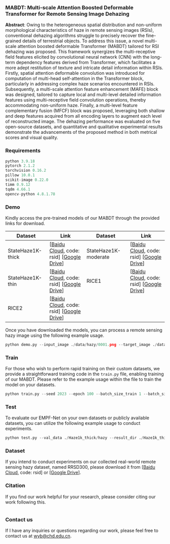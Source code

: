 ###  MABDT: Multi-scale Attention Boosted Deformable Transformer for Remote Sensing Image Dehazing

**Abstract**: Owing to the heterogeneous spatial distribution and non-uniform morphological characteristics of haze in remote sensing images (RSIs), conventional dehazing algorithms struggle to precisely recover the fine-grained details of terrestrial objects. To address this issue, a novel multi-scale attention boosted deformable Transformer (MABDT) tailored for RSI dehazing was proposed. This framework synergizes the multi-receptive field features elicited by convolutional neural network (CNN) with the long-term dependency features derived from Transformer, which facilitates a more adept restitution of texture and intricate detail information within RSIs. Firstly, spatial attention deformable convolution was introduced for computation of multi-head self-attention in the Transformer block, particularly in addressing complex haze scenarios encountered in RSIs. Subsequently, a multi-scale attention feature enhancement (MAFE) block was designed, tailored to capture local and multi-level detailed information features using multi-receptive field convolution operations, thereby accommodating non-uniform haze. Finally, a multi-level feature complementary fusion (MFCF) block was proposed, leveraging both shallow and deep features acquired from all encoding layers to augment each level of reconstructed image. The dehazing performance was evaluated on five open-source datasets, and quantitative and qualitative experimental results demonstrate the advancements of the proposed method in both metrical scores and visual quality. 

### Requirements
```python
python 3.9.18
pytorch 2.1.2
torchvision 0.16.2
pillow 10.0.1
scikit-image 0.22.0
timm 0.9.12
tqdm 4.66.1
opencv-python 4.8.1.78
```
### Demo
Kindly access the pre-trained models of our MABDT through the provided links for download.

| Dataset           | Link                                                         | Dataset              | Link                                                         |
| ----------------- | ------------------------------------------------------------ | -------------------- | ------------------------------------------------------------ |
| StateHaze1K-thick | [[Baidu Cloud](https://pan.baidu.com/s/1ka78xdfXE1DHwQhvHeO4sQ), code: rsid]   [[Google Drive](https://drive.google.com/file/d/1UryeNoDfF9VYC-OM9ySGEoFuICfgOzqI/view?usp=sharing)] | StateHaze1K-moderate | [[Baidu Cloud](https://pan.baidu.com/s/1qYAC3fZmojMoJcx_1mmP1A), code: rsid]   [[Google Drive](https://drive.google.com/file/d/1qSiFiBTIdjBWPtiJHDEjsQkpcceCzFpA/view?usp=sharing)] |
| StateHaze1K-thin  | [[Baidu Cloud](https://pan.baidu.com/s/15JdjFfkmpAQQxoWH0K2skQ), code: rsid]   [[Google Drive](https://drive.google.com/file/d/1oOUrEj9jEG0tvxvLhzBdP8cCDErp0Ult/view?usp=sharing)] | RICE1                | [[Baidu Cloud](https://pan.baidu.com/s/1MVDapqY6ZsFDM1OuwgVruA), code: rsid]   [[Google Drive](https://drive.google.com/file/d/13k5bLCaKirrG4QUm2HnQRC_ihAPK8JSA/view?usp=sharing)] |
| RICE2             | [[Baidu Cloud](https://pan.baidu.com/s/1gytFQlWuMjYAV9qlZpb0Mw), code: rsid]   [[Google Drive](https://drive.google.com/file/d/1pomHZNaBq6G8wGVKBL2iirXnZFbXj_8D/view?usp=sharing)] |                      |                                                              |

Once you have downloaded the models, you can process a remote sensing hazy image using the following example usage.
```python
python demo.py --input_image ./data/hazy/0001.png --target_image ./data/clear/0001.png --result_dir ./data/result --expand_factor 128 --result_save True --resume_state ./models/RS-Haze.pth --only_last True --cuda True
```
### Train
For those who wish to perform rapid training on their custom datasets, we provide a straightforward training code in the `train.py` file, enabling training of our MABDT. Please refer to the example usage within the file to train the model on your datasets.
```python
python train.py --seed 2023 --epoch 100 --batch_size_train 1 --batch_size_val 1 --patch_size_train 256 --patch_size_val 256 --lr 2e-4 --lr_min 1e-8 --train_data ./StateHaze1K-thick/hazy --val_data ./StateHaze1K-thick/clear --resume_state ./model_latest.pth --save_state ./model_best.pth --cuda True --val_frequency 1 --lp_weight 0.05 --lg_weight 0.08 --only_last False --autocast True --num_works 1
```
### Test
To evaluate our EMPF-Net on your own datasets or publicly available datasets, you can utilize the following example usage to conduct experiments.

```python
python test.py --val_data ./Haze1k_thick/hazy --result_dir ./Haze1k_thick/test/result/ --resume_state ./models/Haze1K-thick.pth --expand_factor 128 --result_save True --cuda True --only_last True --num_works 1
```
### Dataset

If you intend to conduct experiments on our collected real-world remote sensing hazy dataset, named RRSD300, please download it from [[Baidu Cloud](https://pan.baidu.com/s/1lM9vEvDwgDrCoyPJAW490A), code: rsid] or [[Google Drive](https://drive.google.com/file/d/198dmAL5Vrw1qm_f5t4nW8l1Jmw-HNLuy/view?usp=sharing)].

### Citation

If you find our work helpful for your research, please consider citing our work following this.

```python

```

### Contact  us

If I have any inquiries or questions regarding our work, please feel free to contact us at [wyb@chd.edu.cn](mailto:wyb@chd.edu.cn).